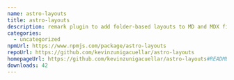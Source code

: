 ```yaml
---
name: astro-layouts
title: astro-layouts
description: remark plugin to add folder-based layouts to MD and MDX files in Astro
categories:
  - uncategorized
npmUrl: https://www.npmjs.com/package/astro-layouts
repoUrl: https://github.com/kevinzunigacuellar/astro-layouts
homepageUrl: https://github.com/kevinzunigacuellar/astro-layouts#README
downloads: 42
---
```

